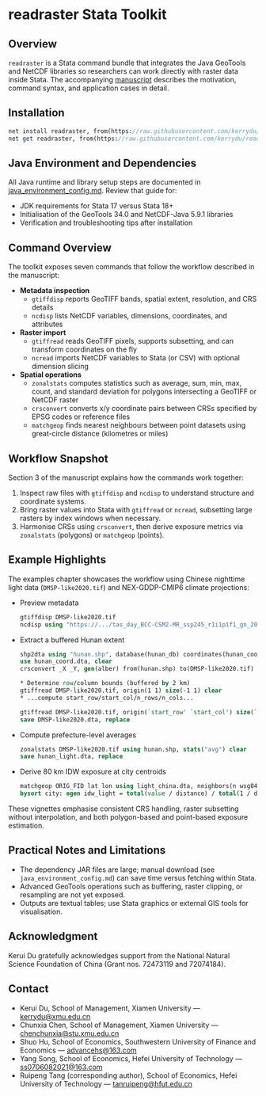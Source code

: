 # readraster Stata Toolkit

## Overview

`readraster` is a Stata command bundle that integrates the Java GeoTools and NetCDF libraries so researchers can work directly with raster data inside Stata. The accompanying [manuscript](https://github.com/kerrydu/readraster/blob/develop/manuscript.pdf) describes the motivation, command syntax, and application cases in detail.

## Installation

```stata
net install readraster, from(https://raw.githubusercontent.com/kerrydu/readraster/refs/heads/develop/)
net get readraster, from(https://raw.githubusercontent.com/kerrydu/readraster/refs/heads/develop/)
```

## Java Environment and Dependencies

All Java runtime and library setup steps are documented in [java_environment_config.md](https://github.com/kerrydu/readraster/blob/develop/java_environment_config.md). Review that guide for:

- JDK requirements for Stata 17 versus Stata 18+
- Initialisation of the GeoTools 34.0 and NetCDF-Java 5.9.1 libraries
- Verification and troubleshooting tips after installation

## Command Overview

The toolkit exposes seven commands that follow the workflow described in the manuscript:

- **Metadata inspection**
  - `gtiffdisp` reports GeoTIFF bands, spatial extent, resolution, and CRS details
  - `ncdisp` lists NetCDF variables, dimensions, coordinates, and attributes
- **Raster import**
  - `gtiffread` reads GeoTIFF pixels, supports subsetting, and can transform coordinates on the fly
  - `ncread` imports NetCDF variables to Stata (or CSV) with optional dimension slicing
- **Spatial operations**
  - `zonalstats` computes statistics such as average, sum, min, max, count, and standard deviation for polygons intersecting a GeoTIFF or NetCDF raster
  - `crsconvert` converts x/y coordinate pairs between CRSs specified by EPSG codes or reference files
  - `matchgeop` finds nearest neighbours between point datasets using great-circle distance (kilometres or miles)

## Workflow Snapshot

Section 3 of the manuscript explains how the commands work together:

1. Inspect raw files with `gtiffdisp` and `ncdisp` to understand structure and coordinate systems.
2. Bring raster values into Stata with `gtiffread` or `ncread`, subsetting large rasters by index windows when necessary.
3. Harmonise CRSs using `crsconvert`, then derive exposure metrics via `zonalstats` (polygons) or `matchgeop` (points).

## Example Highlights

The examples chapter showcases the workflow using Chinese nighttime light data (`DMSP-like2020.tif`) and NEX-GDDP-CMIP6 climate projections:

- Preview metadata
  ```stata
  gtiffdisp DMSP-like2020.tif
  ncdisp using "https://.../tas_day_BCC-CSM2-MR_ssp245_r1i1p1f1_gn_2050.nc"
  ```
- Extract a buffered Hunan extent
  ```stata
  shp2dta using "hunan.shp", database(hunan_db) coordinates(hunan_coord)
  use hunan_coord.dta, clear
  crsconvert _X _Y, gen(alber) from(hunan.shp) to(DMSP-like2020.tif)

  * Determine row/column bounds (buffered by 2 km)
  gtiffread DMSP-like2020.tif, origin(1 1) size(-1 1) clear
  * ...compute start_row/start_col/n_rows/n_cols...

  gtiffread DMSP-like2020.tif, origin(`start_row' `start_col') size(`n_rows' `n_cols') clear
  save DMSP-like2020.dta, replace
  ```
- Compute prefecture-level averages
  ```stata
  zonalstats DMSP-like2020.tif using hunan.shp, stats("avg") clear
  save hunan_light.dta, replace
  ```
- Derive 80 km IDW exposure at city centroids
  ```stata
  matchgeop ORIG_FID lat lon using light_china.dta, neighbors(n wsg84_y wsg84_x) within(80) gen(distance)
  bysort city: egen idw_light = total(value / distance) / total(1 / distance)
  ```

These vignettes emphasise consistent CRS handling, raster subsetting without interpolation, and both polygon-based and point-based exposure estimation.

## Practical Notes and Limitations

- The dependency JAR files are large; manual download (see `java_environment_config.md`) can save time versus fetching within Stata.
- Advanced GeoTools operations such as buffering, raster clipping, or resampling are not yet exposed.
- Outputs are textual tables; use Stata graphics or external GIS tools for visualisation.

## Acknowledgment

Kerui Du gratefully acknowledges support from the National Natural Science Foundation of China (Grant nos. 72473119 and 72074184).

## Contact

- Kerui Du, School of Management, Xiamen University — kerrydu@xmu.edu.cn
- Chunxia Chen, School of Management, Xiamen University — chenchunxia@stu.xmu.edu.cn
- Shuo Hu, School of Economics, Southwestern University of Finance and Economics — advancehs@163.com
- Yang Song, School of Economics, Hefei University of Technology — ss0706082021@163.com
- Ruipeng Tang (corresponding author), School of Economics, Hefei University of Technology — tanruipeng@hfut.edu.cn


